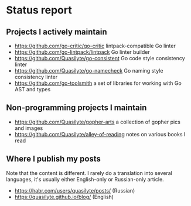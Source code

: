 # Status report

## Projects I actively maintain

* https://github.com/go-critic/go-critic lintpack-compatible Go linter
* https://github.com/go-lintpack/lintpack Go linter builder
* https://github.com/Quasilyte/go-consistent Go code style consistency linter
* https://github.com/Quasilyte/go-namecheck Go naming style consistency linter
* https://github.com/go-toolsmith a set of libraries for working with Go AST and types

## Non-programming projects I maintain

* https://github.com/Quasilyte/gopher-arts a collection of gopher pics and images
* https://github.com/Quasilyte/alley-of-reading notes on various books I read

## Where I publish my posts

Note that the content is different. 
I rarely do a translation into several languages, it's usually either English-only or Russian-only article.

* https://habr.com/users/quasilyte/posts/ (Russian)
* https://quasilyte.github.io/blog/ (English)
